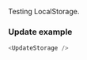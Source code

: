 Testing LocalStorage.

### Update example

```js
<UpdateStorage />
```

<!-- ### Update example

```js
<UpdateTest
	newKey='username'
	newName='abcde'
	call='UpdateStorage'
	validation='email'
/>
```

### Remove example

```js
<UpdateTest newKey='username' call='DeleteStorage' />
``` -->
